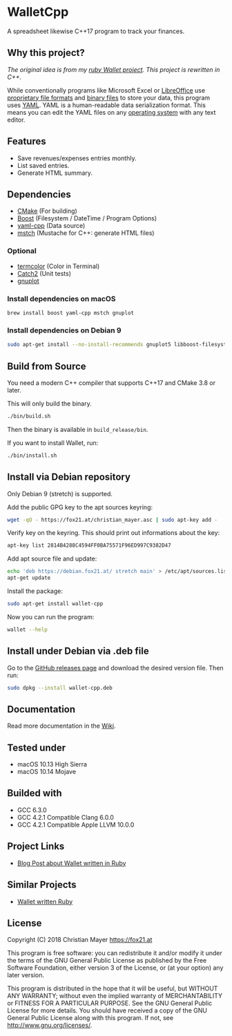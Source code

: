 # WalletCpp

A spreadsheet likewise C++17 program to track your finances.

## Why this project?

_The original idea is from my [ruby Wallet project](https://github.com/TheFox/wallet). This project is rewritten in C++._

While conventionally programs like Microsoft Excel or [LibreOffice](https://www.libreoffice.org/) use [proprietary file formats](https://en.wikipedia.org/wiki/Proprietary_format) and [binary files](https://en.wikipedia.org/wiki/Binary_file) to store your data, this program uses [YAML](https://en.wikipedia.org/wiki/YAML). YAML is a human-readable data serialization format. This means you can edit the YAML files on any [operating system](https://en.wikipedia.org/wiki/Operating_system) with any text editor.

## Features

- Save revenues/expenses entries monthly.
- List saved entries.
- Generate HTML summary.

## Dependencies

- [CMake](https://cmake.org/) (For building)
- [Boost](https://www.boost.org/) (Filesystem / DateTime / Program Options)
- [yaml-cpp](https://github.com/jbeder/yaml-cpp) (Data source)
- [mstch](https://github.com/no1msd/mstch) (Mustache for C++: generate HTML files)

### Optional

- [termcolor](https://github.com/ikalnytskyi/termcolor) (Color in Terminal)
- [Catch2](https://github.com/catchorg/Catch2) (Unit tests)
- [gnuplot](http://www.gnuplot.info/)

### Install dependencies on macOS

```
brew install boost yaml-cpp mstch gnuplot
```

### Install dependencies on Debian 9

```bash
sudo apt-get install --no-install-recommends gnuplot5 libboost-filesystem-dev libboost-program-options-dev libboost-date-time-dev
```

## Build from Source

You need a modern C++ compiler that supports C++17 and CMake 3.8 or later.

This will only build the binary.

```bash
./bin/build.sh
```

Then the binary is available in `build_release/bin`.

If you want to install Wallet, run:

```bash
./bin/install.sh
```

## Install via Debian repository

Only Debian 9 (stretch) is supported.

Add the public GPG key to the apt sources keyring:

```bash
wget -qO - https://fox21.at/christian_mayer.asc | sudo apt-key add -
```

Verify key on the keyring. This should print out informations about the key:

```bash
apt-key list 2814B4288C4594FF0BA75571F96ED997C9382D47
```

Add apt source file and update:

```bash
echo 'deb https://debian.fox21.at/ stretch main' > /etc/apt/sources.list.d/fox21at.list
apt-get update
```

Install the package:

```bash
sudo apt-get install wallet-cpp
```

Now you can run the program:

```bash
wallet --help
```

## Install under Debian via .deb file

Go to the [GitHub releases page](https://github.com/TheFox/wallet-cpp/releases) and download the desired version file. Then run:

```bash
sudo dpkg --install wallet-cpp.deb
```

## Documentation

Read more documentation in the [Wiki](wiki).

## Tested under

- macOS 10.13 High Sierra
- macOS 10.14 Mojave

## Builded with

- GCC 6.3.0
- GCC 4.2.1 Compatible Clang 6.0.0
- GCC 4.2.1 Compatible Apple LLVM 10.0.0

## Project Links

- [Blog Post about Wallet written in Ruby](http://blog.fox21.at/2015/07/09/wallet.html)

## Similar Projects

- [Wallet written Ruby](https://github.com/TheFox/wallet)

## License

Copyright (C) 2018 Christian Mayer <https://fox21.at>

This program is free software: you can redistribute it and/or modify it under the terms of the GNU General Public License as published by the Free Software Foundation, either version 3 of the License, or (at your option) any later version.

This program is distributed in the hope that it will be useful, but WITHOUT ANY WARRANTY; without even the implied warranty of MERCHANTABILITY or FITNESS FOR A PARTICULAR PURPOSE. See the GNU General Public License for more details. You should have received a copy of the GNU General Public License along with this program. If not, see <http://www.gnu.org/licenses/>.
